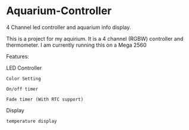 # Aquarium-Controller
4 Channel led controller and aquarium info display.

This is a project for my aquirium. It is a 4 channel (RGBW) controller and thermometer.
I am currently running this on a Mega 2560

Features:
  
  LED Controller
    
    Color Setting
    
    On/off timer
    
    Fade timer (With RTC support)
    
  Display
    
    temperature display
